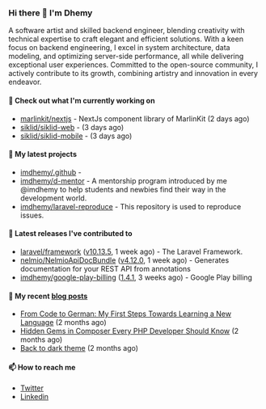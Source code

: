 ### Hi there 👋 I'm Dhemy

A software artist and skilled backend engineer, blending creativity with technical expertise to craft elegant and efficient solutions. With a keen focus on backend engineering, I excel in system architecture, data modeling, and optimizing server-side performance, all while delivering exceptional user experiences. Committed to the open-source community, I actively contribute to its growth, combining artistry and innovation in every endeavor.

#### 👷 Check out what I'm currently working on

- [marlinkit/nextjs](https://github.com/marlinkit/nextjs) - NextJs component library of MarlinKit (2 days ago)
- [siklid/siklid-web](https://github.com/siklid/siklid-web) -  (3 days ago)
- [siklid/siklid-mobile](https://github.com/siklid/siklid-mobile) -  (3 days ago)

#### 🌱 My latest projects

- [imdhemy/.github](https://github.com/imdhemy/.github) - 
- [imdhemy/d-mentor](https://github.com/imdhemy/d-mentor) - A mentorship program introduced by me @imdhemy to help students and newbies find their way in the development world.
- [imdhemy/laravel-reproduce](https://github.com/imdhemy/laravel-reproduce) - This repository is used to reproduce issues.

#### 🔭 Latest releases I've contributed to

- [laravel/framework](https://github.com/laravel/framework) ([v10.13.5](https://github.com/laravel/framework/releases/tag/v10.13.5), 1 week ago) - The Laravel Framework.
- [nelmio/NelmioApiDocBundle](https://github.com/nelmio/NelmioApiDocBundle) ([v4.12.0](https://github.com/nelmio/NelmioApiDocBundle/releases/tag/v4.12.0), 1 week ago) - Generates documentation for your REST API from annotations
- [imdhemy/google-play-billing](https://github.com/imdhemy/google-play-billing) ([1.4.1](https://github.com/imdhemy/google-play-billing/releases/tag/1.4.1), 3 weeks ago) - Google Play billing

#### 📜 My recent [blog posts](https://imdhemy.com/)

- [From Code to German: My First Steps Towards Learning a New Language](https://imdhemy.com/blog/germany/from-code-to-german.html) (2 months ago)
- [Hidden Gems in Composer Every PHP Developer Should Know](https://imdhemy.com/blog/php/hidden-gems-in-composer.html) (2 months ago)
- [Back to dark theme](https://imdhemy.com/blog/generic/back-to-dark-theme.html) (2 months ago)

#### 📫 How to reach me

- [Twitter](https://twitter.com/imdhemy)
- [Linkedin](https://linkedin.com/in/imdhemy)
